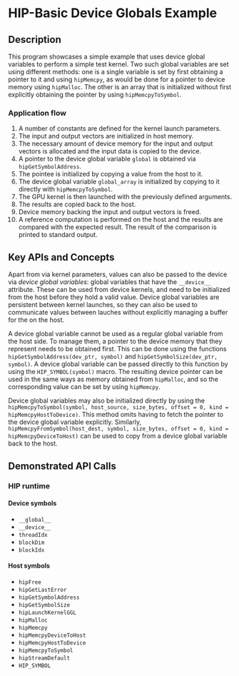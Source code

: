 # HIP-Basic Device Globals Example

## Description
This program showcases a simple example that uses device global variables to perform a simple test kernel. Two such global variables are set using different methods: one is a single variable is set by first obtaining a pointer to it and using `hipMemcpy`, as would be done for a pointer to device memory using `hipMalloc`. The other is an array that is initialized without first explicitly obtaining the pointer by using `hipMemcpyToSymbol`.

### Application flow
1. A number of constants are defined for the kernel launch parameters.
2. The input and output vectors are initialized in host memory.
3. The necessary amount of device memory for the input and output vectors is allocated and the input data is copied to the device.
4. A pointer to the device global variable `global` is obtained via `hipGetSymbolAddress`.
5. The pointee is initialized by copying a value from the host to it.
6. The device global variable `global_array` is initialized by copying to it directly with `hipMemcpyToSymbol`.
7. The GPU kernel is then launched with the previously defined arguments.
8. The results are copied back to the host.
9. Device memory backing the input and output vectors is freed.
10. A reference computation is performed on the host and the results are compared with the expected result. The result of the comparison is printed to standard output.
## Key APIs and Concepts
Apart from via kernel parameters, values can also be passed to the device via _device global variables_: global variables that have the `__device__` attribute. These can be used from device kernels, and need to be initialized from the host before they hold a valid value. Device global variables are persistent between kernel launches, so they can also be used to communicate values between lauches without explicitly managing a buffer for the on the host.

A device global variable cannot be used as a regular global variable from the host side. To manage them, a pointer to the device memory that they represent needs to be obtained first. This can be done using the functions `hipGetSymbolAddress(dev_ptr, symbol)` and `hipGetSymbolSize(dev_ptr, symbol)`. A device global variable can be passed directly to this function by using the `HIP_SYMBOL(symbol)` macro. The resulting device pointer can be used in the same ways as memory obtained from `hipMalloc`, and so the corresponding value can be set by using `hipMemcpy`.

Device global variables may also be initialized directly by using the `hipMemcpyToSymbol(symbol, host_source, size_bytes, offset = 0, kind = hipMemcpyHostToDevice)`. This method omits having to fetch the pointer to the device global variable explicitly. Similarly, `hipMemcpyFromSymbol(host_dest, symbol, size_bytes, offset = 0, kind = hipMemcpyDeviceToHost)` can be used to copy from a device global variable back to the host.

## Demonstrated API Calls
### HIP runtime
#### Device symbols
- `__global__`
- `__device__`
- `threadIdx`
- `blockDim`
- `blockIdx`

#### Host symbols
- `hipFree`
- `hipGetLastError`
- `hipGetSymbolAddress`
- `hipGetSymbolSize`
- `hipLaunchKernelGGL`
- `hipMalloc`
- `hipMemcpy`
- `hipMemcpyDeviceToHost`
- `hipMemcpyHostToDevice`
- `hipMemcpyToSymbol`
- `hipStreamDefault`
- `HIP_SYMBOL`
